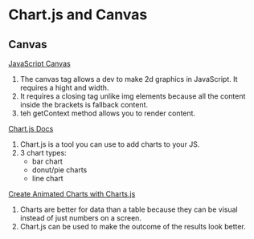 # Chart.js and Canvas

## Canvas
[JavaScript Canvas](https://www.javascripttutorial.net/web-apis/javascript-canvas/)

1. The canvas tag allows a dev to make 2d graphics in JavaScript. It requires a hight and width.
2. It requires a closing tag unlike img elements because all the content inside the brackets is fallback content.
3. teh getContext method allows you to render content.

[Chart.js Docs](https://www.chartjs.org/docs/latest/)

1. Chart.js is a tool you can use to add charts to your JS.
2. 3 chart types:
    - bar chart
    - donut/pie charts
    - line chart

[Create Animated Charts with Charts.js](https://www.webdesignerdepot.com/2013/11/easily-create-stunning-animated-charts-with-chart-js/)

1. Charts are better for data than a table because they can be visual instead of just numbers on a screen.
2. Chart.js can be used to make the outcome of the results look better.
